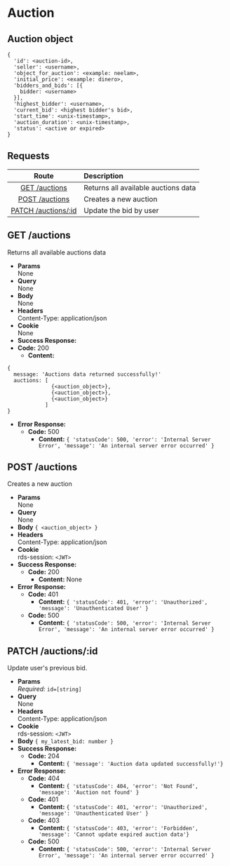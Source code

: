 # Auction

## Auction object

```
{
  'id': <auction-id>,
  'seller': <username>,
  'object_for_auction': <example: neelam>,
  'initial_price': <example: dinero>,
  'bidders_and_bids': [{
    bidder: <username>
  }],
  'highest_bidder': <username>,
  'current_bid': <highest bidder's bid>,
  'start_time': <unix-timestamp>,
  'auction_duration': <unix-timestamp>,
  'status': <active or expired>
}
```

## **Requests**

|                 Route                    |             Description              |
|:----------------------------------------:|:------------------------------------ |
|       [GET /auctions](#get-auctions)     | Returns all available auctions data  |
|      [POST /auctions](#post-auctions)    | Creates a new auction                |
| [PATCH /auctions/:id](#patch-auctionsid) | Update the bid by user               |


## **GET /auctions**

Returns all available auctions data

- **Params**  
  None
- **Query**  
  None
- **Body**  
  None
- **Headers**  
  Content-Type: application/json
- **Cookie**  
  None
- **Success Response:**
- **Code:** 200
  - **Content:**

```
{
  message: 'Auctions data returned successfully!'
  auctions: [
              {<auction_object>},
              {<auction_object>},
              {<auction_object>}
            ]
}
```

- **Error Response:**
  - **Code:** 500
    - **Content:** `{ 'statusCode': 500, 'error': 'Internal Server Error', 'message': 'An internal server error occurred' }`

## **POST /auctions**

Creates a new auction

- **Params**  
  None
- **Query**  
  None
- **Body** 
  `{ <auction_object> }`
- **Headers**  
  Content-Type: application/json
- **Cookie**  
  rds-session: `<JWT>`
- **Success Response:**
  - **Code:** 200
    - **Content:** None
- **Error Response:**
  - **Code:** 401
    - **Content:** `{ 'statusCode': 401, 'error': 'Unauthorized', 'message': 'Unauthenticated User' }`
  - **Code:** 500
    - **Content:** `{ 'statusCode': 500, 'error': 'Internal Server Error', 'message': 'An internal server error occurred' }`

## **PATCH /auctions/:id**

Update user's previous bid.

- **Params**  
  _Required:_ `id=[string]`
- **Query**  
  None
- **Headers**  
  Content-Type: application/json
- **Cookie**  
  rds-session: `<JWT>`
- **Body** 
  `{
    my_latest_bid: number
  }`
- **Success Response:**
  - **Code:** 204
    - **Content:** `{ 'message': 'Auction data updated successfully!'}`
- **Error Response:**
  - **Code:** 404
    - **Content:** `{ 'statusCode': 404, 'error': 'Not Found', 'message': 'Auction not found' }`
  - **Code:** 401
    - **Content:** `{ 'statusCode': 401, 'error': 'Unauthorized', 'message': 'Unauthenticated User' }`
  - **Code:** 403
    - **Content:** `{ 'statusCode': 403, 'error': 'Forbidden', 'message': 'Cannot update expired auction data'}`
  - **Code:** 500
    - **Content:** `{ 'statusCode': 500, 'error': 'Internal Server Error', 'message': 'An internal server error occurred' }`
